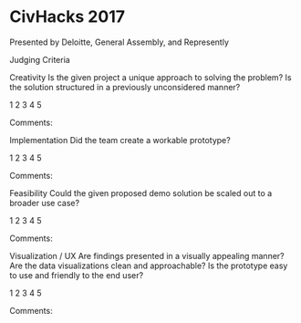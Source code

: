 # CivHacks 2017
Presented by Deloitte, General Assembly, and Represently
 
Judging Criteria
 
Creativity
Is the given project a unique approach to solving the problem? Is the solution structured in a previously unconsidered manner?
 
1                              	2                              	3                              	4                              	5
 
Comments:
 
 
 
Implementation
Did the team create a workable prototype?
 
1                              	2                              	3                              	4                              	5
 
Comments:
 
 
Feasibility
Could the given proposed demo solution be scaled out to a broader use case?
 
1                              	2                              	3                              	4                              	5
 
Comments:
 
 
Visualization / UX
Are findings presented in a visually appealing manner? Are the data visualizations clean and approachable? Is the prototype easy to use and friendly to the end user?
 
1                              	2                              	3                              	4                              	5
 
Comments:
 
